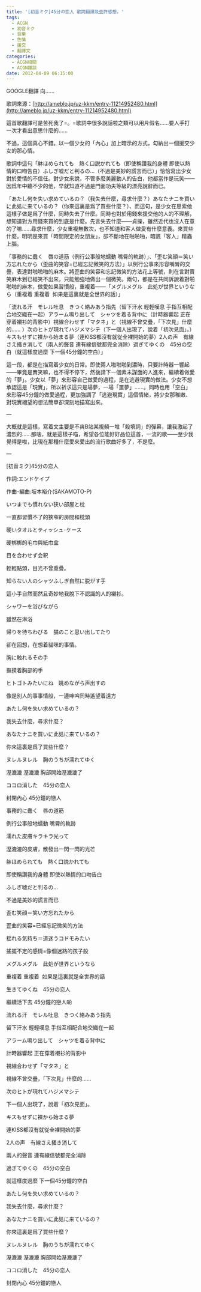 ```yaml
---
title: '[初音ミク]45分の恋人 歌詞翻譯及些許感想。'
tags:
  - ACGN
  - 初音ミク
  - 音樂
  - 色情
  - 援交
  - 翻譯文
categories:
  - ACGN相關
  - ACGN雜談
date: 2012-04-09 06:15:00
---
```


GOOGLE翻譯 向……

歌詞來源：[http://ameblo.jp/uz-kkm/entry-11214952480.html](http://ameblo.jp/uz-kkm/entry-11214952480.html)


這首歌翻譯可是苦死我了=。=歌詞中很多說話啦之類可以用片假名……要人手打一次才看出意思什麼的……

不過，這個真心不錯。以一個少女的「內心」加上暗示的方式，勾納出一個援交少女的那心情。


歌詞中這句「躰ほめられても　熱く口説かれても（即使稱讚我的身體 即使以熱情的口吻告白）ふしぎ嘘だと判るの…（不過是美妙的謊言而已）」恰恰寫出少女對於愛情的不信任。對少女來說，不管多麼美麗動人的告白，他都當作是玩笑——因爲年中聽不少的他，早就知道不過是門面功夫等級的漂亮說辭而已。

「あたし何を失い求めているの？（我失去什麼，尋求什麼？）あなたナニを買いに此処に来ているの？（你來這裏是爲了買些什麼？）、而這句，是少女在思索他這樣子做是爲了什麼，同時失去了什麼。同時也對於用錢來援交他的人的不理解，想知道對方用錢來買的到底是什麼。先言失去什麼——貞操，雖然近代也沒人在意的了嘛……尋求什麼，少女重複無數次，也不知道和客人做愛有什麼意義。來買些什麼。明明是來買「時間限定的女朋友」，卻不斷地在啪啪啪，暗諷「客人」精蟲上腦。

「事務的に蠢く　唇の道筋（例行公事般地蠕動 嘴脣的軌跡）」、「歪む笑顔＝笑い方忘れたから（歪曲的笑容=已經忘記微笑的方法）」以例行公事來形容嘴脣的交疊，表達對啪啪啪的麻木。將歪曲的笑容和忘記微笑的方法花上等號，則在言對賣笑麻木到已經笑不出來，只能勉強地做出一個微笑。兩句，都是在共同訴說着對啪啪啪的麻木，做愛如果習慣般，重複着——「メグルメグル　此処が世界というなら（重複着 重複着  如果是這裏就是全世界的話）」

「流れる汗　モレル吐息　きつく絡みあう指先（留下汗水 輕輕嘆息 手指互相配合地交織在一起）アラーム鳴り出して　シャツを着る背中に（計時器響起 正在穿着襯衫的背影中）視線合わせず「マタネ」と（視線不曾交疊，「下次見」什麼的…… ）次のヒトが現れてハジメマシテ（下一個人出現了，說着「初次見面」。）キスもせずに裸から始まる夢（連KISS都沒有就從全裸開始的夢）2人の声　有線さえ掻き消して（兩人的聲音 連有線信號都完全消除）過ぎてゆくの　45分の空白（就這樣度過麼 下一個45分鐘的空白）」

這一段，都是在描寫着少女的日常。即使兩人啪啪啪到濃時，只要計時器一響起——畢竟是賣笑嘛，也不得不停下，然後請下一個素未謀面的人進來，繼續着做愛的「夢」。少女以「夢」來形容自己做愛的過程，是在逃避現實的做法。少女不想承認這是「現實」，所以祈求這只是場夢，一場「噩夢」……。同時也用「空白」來形容45分鐘的做愛過程，更加強調了「逃避現實」這個情緒，將少女那稚嫩、對現實絕望的想法簡單卻深刻地描寫出來。

&#8212;

大概就是這樣，寫着文主要是不爽B站某視頻一堆「殺填詞」的彈幕，讓我激起了濃烈的……那啥，就是這樣子喵，希望各位能好好品位這首，一流的歌——至少我覺得是啦，比現在那種什麼愛來愛出的流行歌曲好多了，不是麼。

&#8212;

[初音ミク]45分の恋人

作詞:エンドケイプ

作曲･編曲:坂本裕介(SAKAMOTO-P)

いつまでも慣れない狭い部屋と枕

一直都習慣不了的狹窄的房間和枕頭

硬いタオルとティッシュ･ケース

硬梆梆的毛巾與紙巾盒

目を合わせず会釈

輕輕點頭，目光不曾重疊。

知らない人のシャツふしぎ自然に脱がす手

這小手自然而然且奇妙地我脫下不認識的人的襯衫。

シャワーを浴びながら

雖然在淋浴

帰りを待ちわびる　猫のこと思い出してたり

卻在回想，在想着貓咪的事情。

胸に触れるその手

撫摸着胸部的手

ヒトゴトみたいにね　眺めながら声出すの

像是別人的事事情般，一邊呻吟同時遙望着遠方

あたし何を失い求めているの？

我失去什麼，尋求什麼？

あなたナニを買いに此処に来ているの？

你來這裏是爲了買些什麼？

ヌレルヌレル　胸のうちが濡れてゆく

溼漉漉 溼漉漉 胸部開始溼漉漉了

ココロ消した　45分の恋人

封閉內心 45分鐘的戀人

事務的に蠢く　唇の道筋

例行公事般地蠕動 嘴脣的軌跡

濡れた皮膚キラキラ光って

溼漉漉的皮膚，散發出一閃一閃的光芒

躰ほめられても　熱く口説かれても

即使稱讚我的身體 即使以熱情的口吻告白

ふしぎ嘘だと判るの…

不過是美妙的謊言而已

歪む笑顔＝笑い方忘れたから

歪曲的笑容=已經忘記微笑的方法

揺れる気持ち＝道迷うコドモみたい

搖擺不定的感情=像個迷路的孩子般

メグルメグル　此処が世界というなら

重複着 重複着  如果是這裏就是全世界的話

生きてゆくね　45分の恋人

繼續活下去 45分鐘的戀人喲

流れる汗　モレル吐息　きつく絡みあう指先

留下汗水 輕輕嘆息 手指互相配合地交織在一起

アラーム鳴り出して　シャツを着る背中に

計時器響起 正在穿着襯衫的背影中

視線合わせず「マタネ」と

視線不曾交疊，「下次見」什麼的……

次のヒトが現れてハジメマシテ

下一個人出現了，說着「初次見面」。

キスもせずに裸から始まる夢

連KISS都沒有就從全裸開始的夢

2人の声　有線さえ掻き消して

兩人的聲音 連有線信號都完全消除

過ぎてゆくの　45分の空白

就這樣度過麼 下一個45分鐘的空白

あたし何を失い求めているの？

我失去什麼，尋求什麼？

あなたナニを買いに此処に来ているの？

你來這裏是爲了買些什麼？

ヌレルヌレル　胸のうちが濡れてゆく

溼漉漉 溼漉漉 胸部開始溼漉漉了

ココロ消した　45分の恋人

封閉內心 45分鐘的戀人
